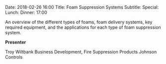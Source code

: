 Date: 2018-02-26 16:00
Title: Foam Suppression Systems
Subtitle: 
Special: 
Lunch:
Dinner: 17:00

An overview of the different types of foams, foam delivery systems, key required equipment, and the applications for each type of foam suppression system.

**Presenter**

Troy Wiltbank
Business Development, Fire Suppression Products
Johnson Controls